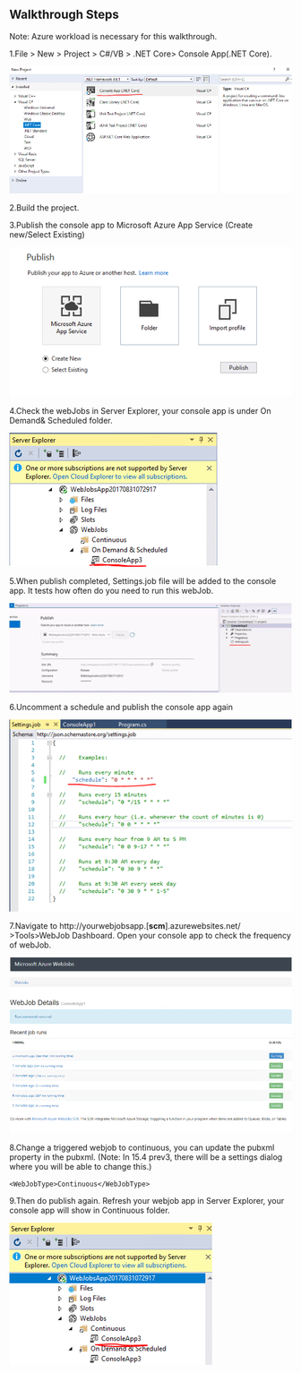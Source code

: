 ## Walkthrough Steps

Note: Azure workload is necessary for this walkthrough.

1.File > New > Project > C#/VB > .NET Core> Console App(.NET Core).

![Project template](_images/PublishconsoleappasWebJobs/Proj_template.PNG)

2.Build the project.

3.Publish the console app to Microsoft Azure App Service (Create new/Select Existing)

![Publish template](_images/PublishconsoleappasWebJobs/publish.PNG)

4.Check the webJobs in Server Explorer, your console app is under On Demand& Scheduled folder.

![check in serverexploer](_images/PublishconsoleappasWebJobs/serverexplorer_Demand.PNG)

5.When publish completed, Settings.job file will be added to the console app. It tests how often do you need to run this webJob.

![Settingsjobfile](_images/PublishconsoleappasWebJobs/publish_settingsjobfile.PNG)

6.Uncomment a schedule and publish the console app again

![uncommon a schedule](_images/PublishconsoleappasWebJobs/uncommon.PNG)

7.Navigate to http://yourwebjobsapp.[**scm**].azurewebsites.net/  >Tools>WebJob Dashboard.
Open your console app  to check the frequency of webJob.

![publish with scm](_images/PublishconsoleappasWebJobs/scm.PNG)

8.Change a triggered webjob to continuous, you can update the pubxml property in the pubxml. (Note: In 15.4 prev3, there will be a settings dialog where you will be able to change this.)

```
<WebJobType>Continuous</WebJobType>
```

9.Then do publish again. Refresh your webjob app in Server Explorer, your console app will show in Continuous folder.

![check with continuous](_images/PublishconsoleappasWebJobs/publish_Continues.PNG)
